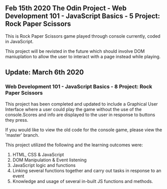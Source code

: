 ## Feb 15th 2020 The Odin Project - Web Development 101 - JavaScript Basics - 5 Project: Rock Paper Scissors

This is Rock Paper Scissors game played through console currently, coded in JavaScript.

This project will be revisted in the future which should involve DOM maniuplation to allow the user to interact with a page instead while playing.

## **Update: March 6th 2020**

### Web Development 101 - JavaScript Basics - 8 Project: Rock Paper Scissors

This project has been completed and updated to include a Graphical User Interface where a user could play the game without the use of     the console.Scores and info are displayed to the user in response to buttons they press.

If you would like to view the old code for the console game, please view the 'master' branch.
  
This project utilized the following and the learning outcomes were:
1. HTML, CSS & JavaScript
1. DOM Manipulation & Event listening
1. JavaScript logic and functions
1. Linking several functions together and carry out tasks in response to an event
1. Knowledge and usage of several in-built JS functions and methods.
